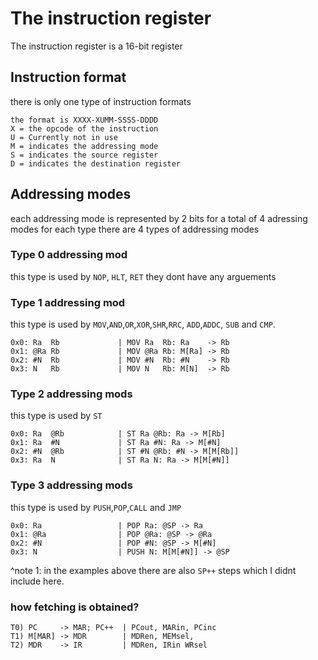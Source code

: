 # The instruction register

The instruction register is a 16-bit register

## Instruction format

there is only one type of instruction formats
```text
the format is XXXX-XUMM-SSSS-DDDD
X = the opcode of the instruction
U = Currently not in use
M = indicates the addressing mode
S = indicates the source register
D = indicates the destination register
```

## Addressing modes

each addressing mode is represented by 2 bits for a total of 4 adressing modes for each type
there are 4 types of addressing modes

### Type 0 addressing mod
this type is used by `NOP`, `HLT`, `RET`
they dont have any arguements

### Type 1 addressing mod
this type is used by `MOV`,`AND`,`OR`,`XOR`,`SHR`,`RRC`, `ADD`,`ADDC`, `SUB` and `CMP`.

```text
0x0: Ra  Rb             | MOV Ra  Rb: Ra    -> Rb
0x1: @Ra Rb             | MOV @Ra Rb: M[Ra] -> Rb
0x2: #N  Rb             | MOV #N  Rb: #N    -> Rb
0x3: N   Rb             | MOV N   Rb: M[N]  -> Rb
```

### Type 2 addressing mods
this type is used by `ST`

```text
0x0: Ra  @Rb            | ST Ra @Rb: Ra -> M[Rb]
0x1: Ra  #N             | ST Ra #N: Ra -> M[#N]
0x2: #N  @Rb            | ST #N @Rb: #N -> M[M[Rb]]
0x3: Ra  N              | ST Ra N: Ra -> M[M[#N]]
```

### Type 3 addressing mods
this type is used by `PUSH`,`POP`,`CALL` and `JMP`

```text
0x0: Ra                 | POP Ra: @SP -> Ra
0x1: @Ra                | POP @Ra: @SP -> @Ra
0x2: #N                 | POP #N: @SP -> M[#N]
0x3: N                  | PUSH N: M[M[#N]] -> @SP
```
^note 1: in the examples above there are also `SP++` steps which I didnt include here.

### how fetching is obtained?

```text
T0) PC     -> MAR; PC++  | PCout, MARin, PCinc
T1) M[MAR] -> MDR        | MDRen, MEMsel, 
T2) MDR    -> IR         | MDRen, IRin WRsel
```

